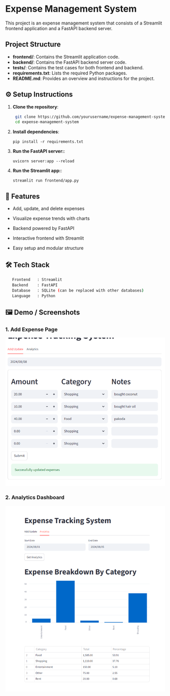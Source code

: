 # Expense Management System

This project is an expense management system that consists of a Streamlit frontend application and a FastAPI backend server.

## Project Structure

- **frontend/**: Contains the Streamlit application code.  
- **backend/**: Contains the FastAPI backend server code.  
- **tests/**: Contains the test cases for both frontend and backend.  
- **requirements.txt**: Lists the required Python packages.  
- **README.md**: Provides an overview and instructions for the project.  


## ⚙️ Setup Instructions

1. **Clone the repository**:
   ```bash
    git clone https://github.com/yourusername/expense-management-system
    cd expense-management-system 
   ```
1. **Install dependencies**:
   ```commandline
   pip install -r requirements.txt
   ```
1. **Run the FastAPI server:**:
   ```commandline
   uvicorn server:app --reload
   ```
1. **Run the Streamlit app:**:
   ```commandline
   streamlit run frontend/app.py
   ```

## 🚀 Features

- Add, update, and delete expenses

- Visualize expense trends with charts

- Backend powered by FastAPI

- Interactive frontend with Streamlit

- Easy setup and modular structure

## 🛠️ Tech Stack

```bash
   Frontend   : Streamlit
   Backend    : FastAPI
   Database   : SQLite (can be replaced with other databases)
   Language   : Python
```
## 🖼️ Demo / Screenshots  

### 1. Add Expense Page  
![Add Expense](https://github.com/sumitjaat-up13/Expense-Tracker/blob/main/Screenshots/add%20update.png)  

### 2. Analytics Dashboard  
![Analytics Dashboard](https://github.com/sumitjaat-up13/Expense-Tracker/blob/main/Screenshots/analysis.png)  




